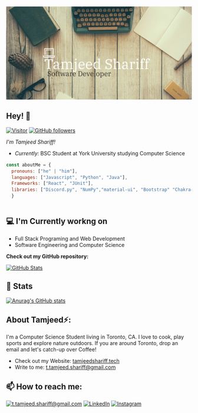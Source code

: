 ![Tamjeed Shariff Banner Image](./banner.png)
<!-- <h2 align='center'>Lakshmanan Meiyappan @ Laxmena</h2>
<p align='center'><b>Graduate Student at University of Illinois at Chicago</b></p> -->

<h2>Hey! 👋</h2>

[![Visitor](https://visitor-badge.laobi.icu/badge?page_id=TShariff.TShariff)](https://github.com/TShariff) [![GitHub followers](https://img.shields.io/github/followers/TShariff.svg?style=social&label=Follow)](https://github.com/TShariff?tab=followers)

<i>I'm Tamjeed Shariff! </i>
- <i>Currently:</i> BSC Student at York University studying Computer Science

```javascript
const aboutMe = {
  pronouns: ["he" | "him"],
  languages: ["Javascript", "Python", "Java"],
  Frameworks: ["React", "JUnit"],
  libraries: ["Discord.py", "NumPy","material-ui", "Bootstrap" "Chakra-ui" ]
  }
  
```

<h2>💻 I'm Currently workng on</h2>

- Full Stack Programing and Web Development
- Software Engineering and Computer Science


__Check out my GitHub repository:__

<div>
  <p>
    <a href="https://github.com/TShariff/TamjeedShariff.tech">
      <img src="https://github-readme-stats.vercel.app/api/pin/?username=TShariff&repo=TamjeedShariff.tech" alt="GitHub Stats" />
    </a>
  </p>
</div>

<h2>👀 Stats</h2>

[![Anurag's GitHub stats](https://github-readme-stats.vercel.app/api?username=TShariff)](https://github.com/anuraghazra/github-readme-stats)

<h2> About Tamjeed⚡:</h2>

I'm a Computer Science Student living in Toronto, CA. I love to cook, play sports and explore nature outdoors. If you are around Toronto, drop an email and let's catch-up over Coffee!
 
- Check out my Website: [tamjeedshariff.tech](https://tamjeedshariff.tech/)
- Write to me: [t.tamjeed.shariff@gmail.com](mailto:t.tamjeed.shariff@gmail.com)

<h2>📫 How to reach me:</h2>

<a href="mailto:t.tamjeed.shariff@gmail.com">![t.tamjeed.shariff@gmail.com](https://img.shields.io/badge/Gmail-D14836?style=for-the-badge&logo=gmail&logoColor=white)</a> <a href="https://www.linkedin.com/in/tamjeed-shariff/">![LinkedIn](https://img.shields.io/badge/LinkedIn-0077B5?style=for-the-badge&logo=linkedin&logoColor=white)</a> <a href="https://www.instagram.com/tamjeed.s/?hl=en">![Instagram](https://img.shields.io/badge/Instagram-E4405F?style=for-the-badge&logo=instagram&logoColor=white)</a>
